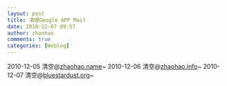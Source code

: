 ```yaml
---
layout: post
title: 清理Google APP Mail
date: 2010-12-07 09:57
author: zhaohao
comments: true
categories: [Weblog]
---
```

2010-12-05 清空@<a href="http://zhaohao.name/">zhaohao.name</a>~
2010-12-06 清空@<a href="http://zhaohao.info/">zhaohao.info</a>~
2010-12-07 清空@<a href="http://bluestardust.org/">bluestardust.org</a>~
